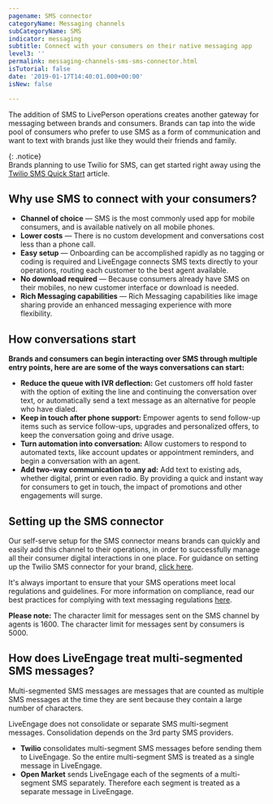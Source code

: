 ```yaml
---
pagename: SMS connector
categoryName: Messaging channels
subCategoryName: SMS
indicator: messaging
subtitle: Connect with your consumers on their native messaging app
level3: ''
permalink: messaging-channels-sms-sms-connector.html
isTutorial: false
date: '2019-01-17T14:40:01.000+00:00'
isNew: false

---
```

The addition of SMS to LivePerson operations creates another gateway for messaging between brands and consumers. Brands can tap into the wide pool of consumers who prefer to use SMS as a form of communication and want to text with brands just like they would their friends and family.

{: .notice}  
Brands planning to use Twilio for SMS, can get started right away using the [Twilio SMS Quick Start](getting-started-twilio-sms-quick-start.html) article.

## Why use SMS to connect with your consumers?

* **Channel of choice** — SMS is the most commonly used app for mobile consumers, and is available natively on all mobile phones.
* **Lower costs** — There is no custom development and conversations cost less than a phone call.
* **Easy setup** — Onboarding can be accomplished rapidly as no tagging or coding is required and LiveEngage connects SMS texts directly to your operations, routing each customer to the best agent available.
* **No download required** — Because consumers already have SMS on their mobiles, no new customer interface or download is needed.
* **Rich Messaging capabilities** — Rich Messaging capabilities like image sharing provide an enhanced messaging experience with more flexibility.

## How conversations start

**Brands and consumers can begin interacting over SMS through multiple entry points, here are are some of the ways conversations can start:**

* **Reduce the queue with IVR deflection:** Get customers off hold faster with the option of exiting the line and continuing the conversation over text, or automatically send a text message as an alternative for people who have dialed.
* **Keep in touch after phone support:** Empower agents to send follow-up items such as service follow-ups, upgrades and personalized offers, to keep the conversation going and drive usage.
* **Turn automation into conversation:** Allow customers to respond to automated texts, like account updates or appointment reminders, and begin a conversation with an agent.
* **Add two-way communication to any ad:** Add text to existing ads, whether digital, print or even radio. By providing a quick and instant way for consumers to get in touch, the impact of promotions and other engagements will surge.

## Setting up the SMS connector

Our self-serve setup for the SMS connector means brands can quickly and easily add this channel to their operations, in order to successfully manage all their consumer digital interactions in one place. For guidance on setting up the Twilio SMS connector for your brand, [click here](getting-started-twilio-sms-quick-start.html).

It's always important to ensure that your SMS operations meet local regulations and guidelines. For more information on compliance, read our best practices for complying with text messaging regulations [here](messaging-channels-sms-complying-with-sms-regulations.html).

**Please note:** The character limit for messages sent on the SMS channel by agents is 1600. The character limit for messages sent by consumers is 5000.

## **How does LiveEngage treat multi-segmented SMS messages?**

Multi-segmented SMS messages are messages that are counted as multiple SMS messages at the time they are sent because they contain a large number of characters.

LiveEngage does not consolidate or separate SMS multi-segment messages. Consolidation depends on the 3rd party SMS providers.

* **Twilio** consolidates multi-segment SMS messages before sending them to LiveEngage. So the entire multi-segment SMS is treated as a single message in LiveEngage.
* **Open Market** sends LiveEngage each of the segments of a multi-segment SMS separately. Therefore each segment is treated as a separate message in LiveEngage.
